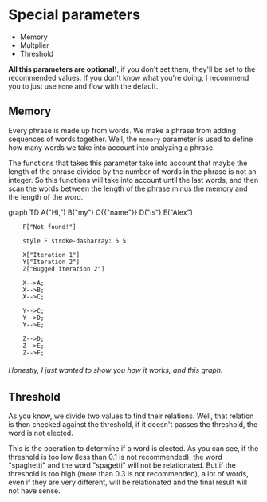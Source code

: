 # Special parameters

* Memory
* Multplier
* Threshold

**All this parameters are optional!**, if you don't set them, they'll be set to the recommended values. If you don't know what you're doing, I recommend you to just use `None` and flow with the default.

## Memory

Every phrase is made up from words. We make a phrase from adding sequences of words together. Well, the `memory` parameter is used to define how many words we take into account into analyzing a phrase.

The functions that takes this parameter take into account that maybe the length of the phrase divided by the number of words in the phrase is not an integer. So this functions will take into account until the last words, and then scan the words between the length of the phrase minus the memory and the length of the word.

<div class="mermaid">
	graph TD
		A("Hi,")
		B("my")
		C{{"name"}}
		D("is")
		E("Alex")

		F["Not found!"]

		style F stroke-dasharray: 5 5

		X["Iteration 1"]
		Y["Iteration 2"]
		Z["Bugged iteration 2"]

		X-->A;
		X-->B;
		X-->C;

		Y-->C;
		Y-->D;
		Y-->E;

		Z-->D;
		Z-->E;
		Z-->F;
</div>

###### Honestly, I just wanted to show you how it works, and this graph.

## Threshold

As you know, we divide two values to find their relations. Well, that relation is then checked against the threshold, if it doesn't passes the threshold, the word is not elected.

This is the operation to determine if a word is elected. As you can see, if the threshold is too low (less than 0.1 is not recommended), the word "spaghetti" and the word "spagetti" will not be relationated. But if the threshold is too high (more than 0.3 is not recommended), a lot of words, even if they are very different, will be relationated and the final result will not have sense.